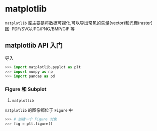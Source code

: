 # matplotlib

`matplotlib` 库主要是将数据可视化,可以导出常见的矢量(vector)和光栅(raster)图: PDF/SVG/JPG/PNG/BMP/GIF 等

## matplotlib API 入门

导入

```python
>>> import matplotlib.pyplot as plt
>>> import numpy as np
>>> import pandas as pd
```

### Figure 和 Subplot

1. `matplotlib`

`matplotlib` 的图像都位于 `Figure` 中

```python
>>> # 创建一个 Figure 对象
>>> fig = plt.figure()
```


